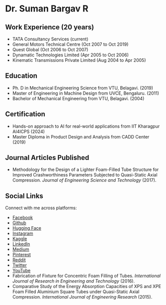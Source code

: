 # Dr. Suman Bargav R

## Work Experience (20 years)

- TATA Consultancy Services (current)
- General Motors Technical Centre (Oct 2007 to Oct 2019)
- Quest Global (Oct 2006 to Oct 2007)
- Dynamatic Technologies Limited (Apr 2005 to Oct 2006)
- Kinematic Transmissions Private Limited (Aug 2004 to Apr 2005)

## Education

- Ph. D in Mechanical Engineering Science from VTU, Belagavi. (2019)
- Master of Engineering in Machine Design from UVCE, Bengaluru. (2011)
- Bachelor of Mechanical Engineering from VTU, Belagavi. (2004)

## Certification

- Hands-on approach to AI for real-world applications from IIT Kharagpur AI4ICPS (2024)
- Master Diploma in Product Design and Analysis from CADD Center (2019)

## Journal Articles Published

- Methodology for the Design of a Lighter Foam-Filled Tube Structure for Improved Crashworthiness Parameters Subjected to Quasi-Static Axial Compression. *Journal of Engineering Science and Technology* (2017).

## Social Links

Connect with me across platforms:

- [Facebook](https://www.facebook.com/sumanbargavr)
- [Github](https://www.github.com/sumanbargavr)
- [Hugging Face](https://huggingface.co/sumanbargavr)
- [Instagram](https://www.instagram.com/sumanbargavr)
- [Kaggle](https://www.kaggle.com/sumanbargavr)
- [LinkedIn](https://www.linkedin.com/in/sumanbargavr)
- [Medium](https://www.medium.com/sumanbargavr)
- [Pinterest](https://in.pinterest.com/sumanbargavr)
- [Reddit](https://www.reddit.com/user/sumanbargavr)
- [Twitter](https://www.x.com/sumanbargavr)
- [YouTube](https://www.youtube.com/@sumanbargavr)
- Fabrication of Fixture for Concentric Foam Filling of Tubes. *International Journal of Research in Engineering and Technology* (2016).
- Comparative Study of the Energy Absorption Capacities of XPS and XPE Foam Filled Aluminium Square Tubes under Quasi-Static Axial Compression. *International Journal of Engineering Research* (2015).
